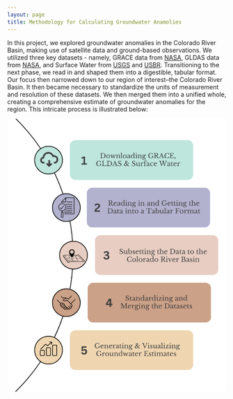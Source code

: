 ```yaml
---
layout: page
title: Methodology for Calculating Groundwater Anamolies
---
```


In this project, we explored groundwater anomalies in the Colorado River Basin, making use of satellite data and ground-based observations. We utilized three key datasets - namely, GRACE data from [NASA](https://grace.jpl.nasa.gov/data/get-data/jpl_global_mascons/), GLDAS data from [NASA](https://hydro1.gesdisc.eosdis.nasa.gov/data/GLDAS/GLDAS_NOAH025_M.2.1/doc/README_GLDAS2.pdf), and Surface Water from [USGS](https://waterdata.usgs.gov/nwis) and [USBR](https://www.usbr.gov/uc/water/hydrodata/nav.html).
Transitioning to the next phase, we read in and shaped them into a digestible, tabular format. Our focus then narrowed down to our region of interest–the Colorado River Basin.
It then became necessary to standardize the units of measurement and resolution of these datasets. We then merged them into a unified whole, creating a comprehensive estimate of groundwater anomalies for the region. This intricate process is illustrated below:

![Methods](assets/img/numbered-methods.png)
